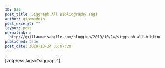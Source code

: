 ```yaml
---
ID: 836
post_title: Siggraph All Bibliography Tags
author: gicomadmin
post_excerpt: ""
layout: post
permalink: >
  http://guillaumeisabelle.com/blogging/2019/10/24/siggraph-all-bibliography-tags/
published: true
post_date: 2019-10-24 16:07:20
---
```

<!-- wp:shortcode --> [zotpress tags="siggraph"] 

<!-- /wp:shortcode -->